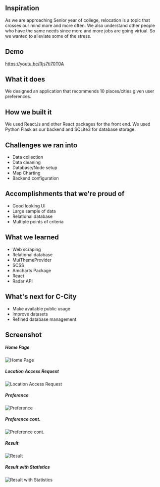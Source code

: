## Inspiration
As we are approaching Senior year of college, relocation is a topic that crosses our mind more and more often. We also understand other people who have the same needs since more and more jobs are going virtual. So we wanted to alleviate some of the stress.

## Demo
https://youtu.be/Rjs7ti70T0A

## What it does
We designed an application that recommends 10 places/cities given user preferences.

## How we built it
We used ReactJs and other React packages for the front end. We used Python Flask as our backend and SQLite3 for database storage.

## Challenges we ran into
- Data collection
- Data cleaning
- Database/Node setup
- Map Charting
- Backend configuration

## Accomplishments that we're proud of
- Good looking UI
- Large sample of data
- Relational database 
- Multiple points of criteria

## What we learned
- Web scraping
- Relational database
- MuiThemeProvider
- SCSS
- Amcharts Package
- React
- Radar API

## What's next for C-City
- Make available public usage
- Improve datasets
- Refined database management

## Screenshot
##### Home Page
![Home Page](https://i.imgur.com/gzkWBZ9.png)

##### Location Access Request
![Location Access Request](https://i.imgur.com/gP9OquK.png)

##### Preference
![Preference](https://i.imgur.com/CoRkMYv.png)

##### Preference cont.
![Preference cont.](https://i.imgur.com/1G9Fsmk.png)

##### Result
![Result](https://i.imgur.com/ki1MuPs.png)

##### Result with Statistics
![Result with Statistics](https://i.imgur.com/RJOUg3c.png)

